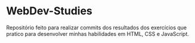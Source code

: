 # WebDev-Studies

Repositório feito para realizar commits dos resultados dos exercícios que pratico para desenvolver minhas habilidades em HTML, CSS e JavaScript.
